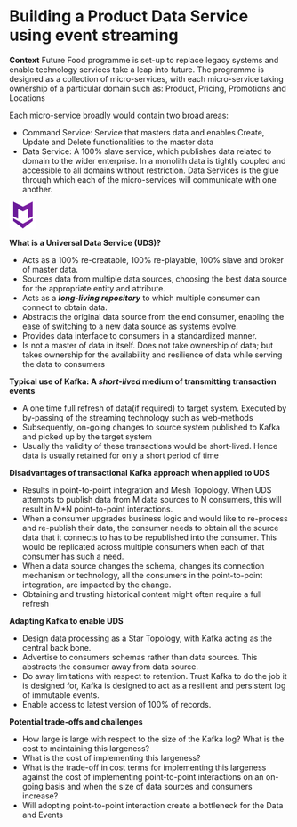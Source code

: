 # Building a Product Data Service using event streaming

**Context**
Future Food programme is set-up to replace legacy systems and enable technology services take a leap into future. The programme is designed as a collection of micro-services, with each micro-service taking ownership of a particular domain such as: Product, Pricing, Promotions and Locations

Each micro-service broadly would contain two broad areas:  

* Command Service: Service that masters data and enables Create, Update and Delete functionalities to the master data
* Data Service: A 100% slave service, which publishes data related to domain to the wider enterprise. In a monolith data is tightly coupled and accessible to all domains without restriction. Data Services is the glue through which each of the micro-services will communicate with one another. 

![alt text][command_data_split]

**What is a Universal Data Service (UDS)?**

* Acts as a 100% re-creatable, 100% re-playable, 100% slave and broker of master data.
* Sources data from multiple data sources, choosing the best data source for the appropriate entity and attribute.
* Acts as a ___long-living repository___ to which multiple consumer can connect to obtain data.
* Abstracts the original data source from the end consumer, enabling the ease of switching to a new data source as systems evolve.
* Provides data interface to consumers in a standardized manner.
* Is not a master of data in itself. Does not take ownership of data; but takes ownership for the availability and resilience of data while serving the data to consumers

**Typical use of Kafka: A ***short-lived*** medium of transmitting transaction events**

* A one time full refresh of data(if required) to target system. Executed by by-passing of the streaming technology such as web-methods
* Subsequently, on-going changes to source system published to Kafka and picked up by the target system
* Usually the validity of these transactions would be short-lived. Hence data is usually retained for only a short period of time

**Disadvantages of transactional Kafka approach when applied to UDS**

* Results in point-to-point integration and Mesh Topology. When UDS attempts to publish data from M data sources to N consumers, this will result in M*N point-to-point interactions. 
* When a consumer upgrades business logic and would like to re-process and re-publish their data, the consumer needs to obtain all the source data that it connects to   has to be republished into the consumer. This would be replicated across multiple consumers when each of that consumer has such a need.
* When a data source changes the schema, changes its connection mechanism or technology, all the consumers in the point-to-point integration, are impacted by the change.
* Obtaining and trusting historical content might often require a full refresh

**Adapting Kafka to enable UDS**

* Design data processing as a Star Topology, with Kafka acting as the central back bone.
* Advertise to consumers schemas rather than data sources. This abstracts the consumer away from data source.
* Do away limitations with respect to retention. Trust Kafka to do the job it is designed for, Kafka is designed to act as a resilient and persistent log of immutable events.
* Enable access to latest version of 100% of records.

**Potential trade-offs and challenges**

* How large is large with respect to the size of the Kafka log? What is the cost to maintaining this largeness?
* What is the cost of implementing this largeness?
* What is the trade-off in cost terms for implementing this largeness against the cost of implementing point-to-point interactions on an on-going basis and when the size of data sources and consumers increase?
* Will adopting point-to-point interaction create a bottleneck for the Data and Events


[command_data_split]: https://github.com/adam-p/markdown-here/raw/master/src/common/images/icon48.png "Logo Title Text 2"